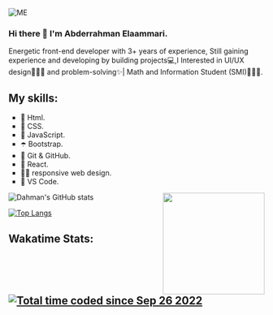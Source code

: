 ![ME](https://user-images.githubusercontent.com/94912743/173257118-557da417-8e85-4a6a-8c11-9fe01b0b2772.png)

### Hi there 👋 I'm Abderrahman Elaammari.

Energetic front-end developer with 3+ years of experience, Still gaining experience and developing by building projects💻,I Interested in UI/UX design👨🏻‍💻 and problem-solving✨| Math and Information Student (SMI)👨🏻‍🎓.

## My skills:
<ul type="Square">
  <li>🦀 Html.</li>
  <li>🐳 CSS.</li>
  <li>🐥 JavaScript.</li>
  <li>☂️ Bootstrap.</li>
  <li>🦉 Git & GitHub.</li>
  <li>💎 React.</li>
  <li>🤳🏼 responsive web design.</li>
  <li>💙 VS Code.</li>
</ul>

<img src="https://user-images.githubusercontent.com/94912743/235650260-d7b9bbe6-72f1-4f21-bd24-d04ab3d03f30.gif" width="200px" align="right">

![Dahman's GitHub stats](https://github-readme-stats.vercel.app/api?username=dahmancode&show_icons=true&theme=tokyonight)  

[![Top Langs](https://github-readme-stats.vercel.app/api/top-langs/?username=dahmancode&theme=tokyonight)](https://github.com/dahmancode/github-readme-stats)

## Wakatime Stats: <a href="https://wakatime.com/@6e455519-fb1d-46e4-92e0-0cba9fbdf97f"><img src="https://wakatime.com/badge/user/6e455519-fb1d-46e4-92e0-0cba9fbdf97f.svg" alt="Total time coded since Sep 26 2022" /></a>
